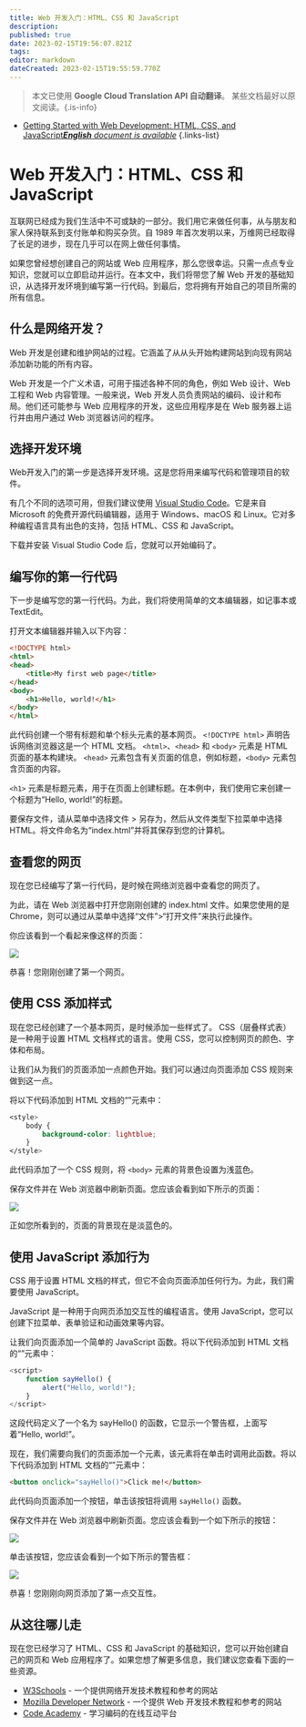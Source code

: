 ```yaml
---
title: Web 开发入门：HTML、CSS 和 JavaScript
description: 
published: true
date: 2023-02-15T19:56:07.821Z
tags: 
editor: markdown
dateCreated: 2023-02-15T19:55:59.770Z
---
```


> 本文已使用 **Google Cloud Translation API 自动翻译**。
某些文档最好以原文阅读。{.is-info}



- [Getting Started with Web Development: HTML, CSS, and JavaScript***English** document is available*](/en/Knowledge-base/Common/getting-started-with-web-development-html-css-and-javascript)
{.links-list}


# Web 开发入门：HTML、CSS 和 JavaScript

互联网已经成为我们生活中不可或缺的一部分。我们用它来做任何事，从与朋友和家人保持联系到支付账单和购买杂货。自 1989 年首次发明以来，万维网已经取得了长足的进步，现在几乎可以在网上做任何事情。

如果您曾经想创建自己的网站或 Web 应用程序，那么您很幸运。只需一点点专业知识，您就可以立即启动并运行。在本文中，我们将带您了解 Web 开发的基础知识，从选择开发环境到编写第一行代码。到最后，您将拥有开始自己的项目所需的所有信息。

## 什么是网络开发？

Web 开发是创建和维护网站的过程。它涵盖了从从头开始构建网站到向现有网站添加新功能的所有内容。

Web 开发是一个广义术语，可用于描述各种不同的角色，例如 Web 设计、Web 工程和 Web 内容管理。一般来说，Web 开发人员负责网站的编码、设计和布局。他们还可能参与 Web 应用程序的开发，这些应用程序是在 Web 服务器上运行并由用户通过 Web 浏览器访问的程序。

## 选择开发环境

Web开发入门的第一步是选择开发环境。这是您将用来编写代码和管理项目的软件。

有几个不同的选项可用，但我们建议使用 [Visual Studio Code](https://code.visualstudio.com/)。它是来自 Microsoft 的免费开源代码编辑器，适用于 Windows、macOS 和 Linux。它对多种编程语言具有出色的支持，包括 HTML、CSS 和 JavaScript。

下载并安装 Visual Studio Code 后，您就可以开始编码了。

## 编写你的第一行代码

下一步是编写您的第一行代码。为此，我们将使用简单的文本编辑器，如记事本或 TextEdit。

打开文本编辑器并输入以下内容：

```html
<!DOCTYPE html>
<html>
<head>
    <title>My first web page</title>
</head>
<body>
    <h1>Hello, world!</h1>
</body>
</html>
```

此代码创建一个带有标题和单个标头元素的基本网页。 `<!DOCTYPE html>` 声明告诉网络浏览器这是一个 HTML 文档。 `<html>`、`<head>` 和 `<body>` 元素是 HTML 页面的基本构建块。 `<head>` 元素包含有关页面的信息，例如标题，`<body>` 元素包含页面的内容。

`<h1>` 元素是标题元素，用于在页面上创建标题。在本例中，我们使用它来创建一个标题为“Hello, world!”的标题。

要保存文件，请从菜单中选择文件 > 另存为，然后从文件类型下拉菜单中选择 HTML。将文件命名为“index.html”并将其保存到您的计算机。

## 查看您的网页

现在您已经编写了第一行代码，是时候在网络浏览器中查看您的网页了。

为此，请在 Web 浏览器中打开您刚刚创建的 index.html 文件。如果您使用的是 Chrome，则可以通过从菜单中选择“文件”>“打开文件”来执行此操作。

你应该看到一个看起来像这样的页面：

![](https://i.imgur.com/JD7iK7I.png)

恭喜！您刚刚创建了第一个网页。

## 使用 CSS 添加样式

现在您已经创建了一个基本网页，是时候添加一些样式了。 CSS（层叠样式表）是一种用于设置 HTML 文档样式的语言。使用 CSS，您可以控制网页的颜色、字体和布局。

让我们从为我们的页面添加一点颜色开始。我们可以通过向页面添加 CSS 规则来做到这一点。

将以下代码添加到 HTML 文档的“<head>”元素中：

```css
<style>
    body {
        background-color: lightblue;
    }
</style>
```

此代码添加了一个 CSS 规则，将 `<body>` 元素的背景色设置为浅蓝色。

保存文件并在 Web 浏览器中刷新页面。您应该会看到如下所示的页面：

![](https://i.imgur.com/eAoR3zJ.png)

正如您所看到的，页面的背景现在是淡蓝色的。

## 使用 JavaScript 添加行为

CSS 用于设置 HTML 文档的样式，但它不会向页面添加任何行为。为此，我们需要使用 JavaScript。

JavaScript 是一种用于向网页添加交互性的编程语言。使用 JavaScript，您可以创建下拉菜单、表单验证和动画效果等内容。

让我们向页面添加一个简单的 JavaScript 函数。将以下代码添加到 HTML 文档的“<body>”元素中：

```javascript
<script>
    function sayHello() {
        alert("Hello, world!");
    }
</script>
```

这段代码定义了一个名为 sayHello() 的函数，它显示一个警告框，上面写着“Hello, world!”。

现在，我们需要向我们的页面添加一个元素，该元素将在单击时调用此函数。将以下代码添加到 HTML 文档的“<body>”元素中：

```html
<button onclick="sayHello()">Click me!</button>
```

此代码向页面添加一个按钮，单击该按钮将调用 `sayHello()` 函数。

保存文件并在 Web 浏览器中刷新页面。您应该会看到一个如下所示的按钮：

![](https://i.imgur.com/B6iU4TJ.png)

单击该按钮，您应该会看到一个如下所示的警告框：

![](https://i.imgur.com/cCk4Afe.png)

恭喜！您刚刚向网页添加了第一点交互性。

## 从这往哪儿走

现在您已经学习了 HTML、CSS 和 JavaScript 的基础知识，您可以开始创建自己的网页和 Web 应用程序了。如果您想了解更多信息，我们建议您查看下面的一些资源。

- [W3Schools](https://www.w3schools.com/) - 一个提供网络开发技术教程和参考的网站
- [Mozilla Developer Network](https://developer.mozilla.org/) - 一个提供 Web 开发技术教程和参考的网站
- [Code Academy](https://www.codecademy.com/) - 学习编码的在线互动平台